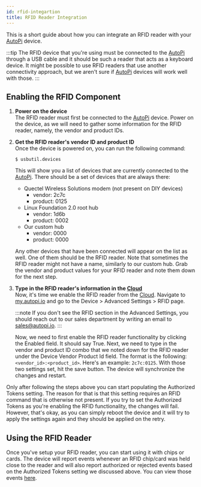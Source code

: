 ```yaml
---
id: rfid-integartion
title: RFID Reader Integration
---
```


This is a short guide about how you can integrate an RFID reader with your [AutoPi](https://www.autopi.io) device.

:::tip
The RFID device that you're using must be connected to the [AutoPi](https://www.autopi.io) through a USB cable and it should be such a reader
that acts as a keyboard device. It might be possible to use RFID readers that use another connectivity approach, but we
aren't sure if [AutoPi](https://www.autopi.io) devices will work well with those.
:::

## Enabling the RFID Component

1. **Power on the device**  
   The RFID reader must first be connected to the [AutoPi](https://www.autopi.io) device. Power on the device, as we will need to gather some
   information for the RFID reader, namely, the vendor and product IDs.

2. **Get the RFID reader's vendor ID and product ID**  
   Once the device is powered on, you can run the following command:
   ```
   $ usbutil.devices
   ```
   This will show you a list of devices that are currently connected to the [AutoPi](https://www.autopi.io). There should be a set of devices
   that are always there:
   - Quectel Wireless Solutions modem (not present on DIY devices)
     - vendor: 2c7c
     - product: 0125
   - Linux Foundation 2.0 root hub
     - vendor: 1d6b
     - product: 0002
   - Our custom hub
     - vendor: 0000
     - product: 0000

   Any other devices that have been connected will appear on the list as well. One of them should be the RFID reader.
   Note that sometimes the RFID reader might not have a name, similarly to our custom hub. Grab the vendor and product
   values for your RFID reader and note them down for the next step.

3. **Type in the RFID reader's information in the [Cloud](https://www.autopi.io/software-platform/cloud-management)**  
   Now, it's time we enable the RFID reader from the [Cloud](https://www.autopi.io/software-platform/cloud-management). Navigate to [my.autopi.io](https://my.autopi.io) and go to
   the Device > Advanced Settings > RFID page.

   :::note
   If you don't see the RFID section in the Advanced Settings, you should reach out to our sales department by writing
   an email to sales@autopi.io.
   :::

   Now, we need to first enable the RFID reader functionality by clicking the Enabled field. It should say True. Next,
   we need to type in the vendor and product ID combo that we noted down for the RFID reader under the Device Vendor
   Product Id field. The format is the following: `<vendor_id>:<product_id>`. Here's an example: `2c7c:0125`. With those
   two settings set, hit the save button. The device will synchronize the changes and restart.

Only after following the steps above you can start populating the Authorized Tokens setting. The reason for that is that
this setting requires an RFID command that is otherwise not present. If you try to set the Authorized Tokens as you're
enabling the RFID functionality, the changes will fail. However, that's okay, as you can simply reboot the device and it
will try to apply the settings again and they should be applied on the retry.

## Using the RFID Reader

Once you've setup your RFID reader, you can start using it with chips or cards. The device will report events whenever
an RFID chip/card was held close to the reader and will also report authorized or rejected events based on the
Authorized Tokens setting we discussed above. You can view those events [here](/cloud/device_management/events/system.md#rfid-events).
